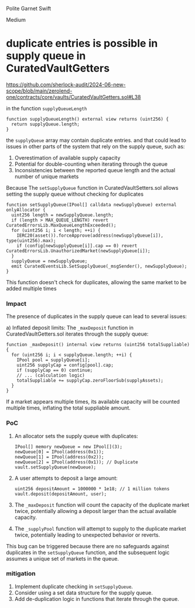 Polite Garnet Swift

Medium

# duplicate entries is possible in supply queue in CuratedVaultGetters


https://github.com/sherlock-audit/2024-06-new-scope/blob/main/zerolend-one/contracts/core/vaults/CuratedVaultGetters.sol#L38

in the function `supplyQueueLength`

```solidity
function supplyQueueLength() external view returns (uint256) {
  return supplyQueue.length;
}
```
 the `supplyQueue` array may contain duplicate entries. and that could lead to issues in other parts of the system that rely on the supply queue, such as:

1. Overestimation of available supply capacity
2. Potential for double-counting when iterating through the queue
3. Inconsistencies between the reported queue length and the actual number of unique markets

Because The `setSupplyQueue` function in CuratedVaultSetters.sol allows setting the supply queue without checking for duplicates

```solidity
function setSupplyQueue(IPool[] calldata newSupplyQueue) external onlyAllocator {
  uint256 length = newSupplyQueue.length;
  if (length > MAX_QUEUE_LENGTH) revert CuratedErrorsLib.MaxQueueLengthExceeded();
  for (uint256 i; i < length; ++i) {
    IERC20(asset()).forceApprove(address(newSupplyQueue[i]), type(uint256).max);
    if (config[newSupplyQueue[i]].cap == 0) revert CuratedErrorsLib.UnauthorizedMarket(newSupplyQueue[i]);
  }
  supplyQueue = newSupplyQueue;
  emit CuratedEventsLib.SetSupplyQueue(_msgSender(), newSupplyQueue);
}
```

This function doesn't check for duplicates, allowing the same market to be added multiple times


### Impact


The presence of duplicates in the supply queue can lead to several issues:

a) Inflated deposit limits:
The `_maxDeposit` function in CuratedVaultGetters.sol iterates through the supply queue:

```solidity
function _maxDeposit() internal view returns (uint256 totalSuppliable) {
  for (uint256 i; i < supplyQueue.length; ++i) {
    IPool pool = supplyQueue[i];
    uint256 supplyCap = config[pool].cap;
    if (supplyCap == 0) continue;
    // ... (calculation logic)
    totalSuppliable += supplyCap.zeroFloorSub(supplyAssets);
  }
}
```

If a market appears multiple times, its available capacity will be counted multiple times, inflating the total suppliable amount.

### PoC


1. An allocator sets the supply queue with duplicates:
   ```solidity
   IPool[] memory newQueue = new IPool[](3);
   newQueue[0] = IPool(address(0x1));
   newQueue[1] = IPool(address(0x2));
   newQueue[2] = IPool(address(0x1)); // Duplicate
   vault.setSupplyQueue(newQueue);
   ```

2. A user attempts to deposit a large amount:
   ```solidity
   uint256 depositAmount = 1000000 * 1e18; // 1 million tokens
   vault.deposit(depositAmount, user);
   ```

3. The `_maxDeposit` function will count the capacity of the duplicate market twice, potentially allowing a deposit larger than the actual available capacity.

4. The `_supplyPool` function will attempt to supply to the duplicate market twice, potentially leading to unexpected behavior or reverts.

This bug can be triggered because there are no safeguards against duplicates in the `setSupplyQueue` function, and the subsequent logic assumes a unique set of markets in the queue.


### mitigation

1. Implement duplicate checking in `setSupplyQueue`.
2. Consider using a set data structure for the supply queue.
3. Add de-duplication logic in functions that iterate through the queue.
